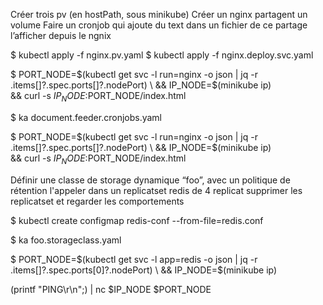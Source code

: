 Créer trois pv (en hostPath, sous minikube)
Créer un nginx partagent un volume
Faire un cronjob qui ajoute du text dans un fichier de ce partage
l’afficher depuis le ngnix

 $ kubectl apply -f nginx.pv.yaml
 $ kubectl apply -f nginx.deploy.svc.yaml

 $ PORT_NODE=$(kubectl get svc -l run=nginx -o json | jq -r .items[]?.spec.ports[]?.nodePort) \
    && IP_NODE=$(minikube ip) \
    && curl -s $IP_NODE:$PORT_NODE/index.html

 $ ka document.feeder.cronjobs.yaml
 
  $ PORT_NODE=$(kubectl get svc -l run=nginx -o json | jq -r .items[]?.spec.ports[]?.nodePort) \
    && IP_NODE=$(minikube ip) \
    && curl -s $IP_NODE:$PORT_NODE/index.html
 
    
Définir une classe de storage dynamique “foo”, avec un politique de rétention
l'appeler dans un replicatset redis de 4 replicat
supprimer les replicatset et regarder les comportements

  $ kubectl create configmap redis-conf --from-file=redis.conf

  $ ka foo.storageclass.yaml
  
  $ PORT_NODE=$(kubectl get svc -l app=redis -o json | jq -r .items[]?.spec.ports[0]?.nodePort) \
    && IP_NODE=$(minikube ip)
  
  (printf "PING\r\n";) | nc $IP_NODE $PORT_NODE 